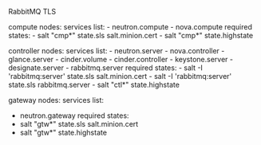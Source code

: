 RabbitMQ TLS

compute nodes:
  services list:
    - neutron.compute
    - nova.compute
  required states:
    - salt "cmp*" state.sls salt.minion.cert
    - salt "cmp*" state.highstate

controller nodes:
   services list:
    - neutron.server
    - nova.controller
    - glance.server
    - cinder.volume
    - cinder.controller
    - keystone.server
    - designate.server
    - rabbitmq.server
   required states:
    - salt -I 'rabbitmq:server' state.sls salt.minion.cert
    - salt -I 'rabbitmq:server' state.sls rabbitmq.server
    - salt "ctl*" state.highstate

gateway nodes:
  services list:
   - neutron.gateway
  required states:
   - salt "gtw*" state.sls salt.minion.cert
   - salt "gtw*" state.highstate
